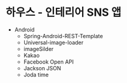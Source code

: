 # 하우스 - 인테리어 SNS 앱

+ Android
  + Spring-Android-REST-Template
  + Universal-image-loader
  + imageSilder
  + Kakao
  + Facebook Open API
  + Jackson JSON
  + Joda time
